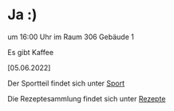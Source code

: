 
# Ja :)


um 16:00 Uhr im Raum 306 Gebäude 1

Es gibt Kaffee


<!---![image](https://user-images.githubusercontent.com/73311547/125851712-3934142d-7930-4613-8163-7ba796f7bffd.png)-->

[05.06.2022]


Der Sportteil findet sich unter [Sport](/sport.md)

Die Rezeptesammlung findet sich unter [Rezepte](/rezepte.md)


